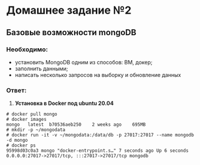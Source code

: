 
# Домашнее задание №2
## Базовые возможности mongoDB

### Необходимо:
 - установить MongoDB одним из способов: ВМ, докер;
 - заполнить данными;
 - написать несколько запросов на выборку и обновление данных

### Ответ:
1) **Установка в Docker под ubuntu 20.04**
 ```
# docker pull mongo
# docker images
mongo   latest  b70536aeb250    2 weeks ago    695MB
# mkdir -p ~/mongodata
# docker run -it -v ~/mongodata:/data/db -p 27017:27017 --name mongodb -d mongo
# docker ps
95998d03c0a3 mongo "docker-entrypoint.s…" 7 seconds ago Up 6 seconds 0.0.0.0:27017->27017/tcp, :::27017->27017/tcp mongodb
```